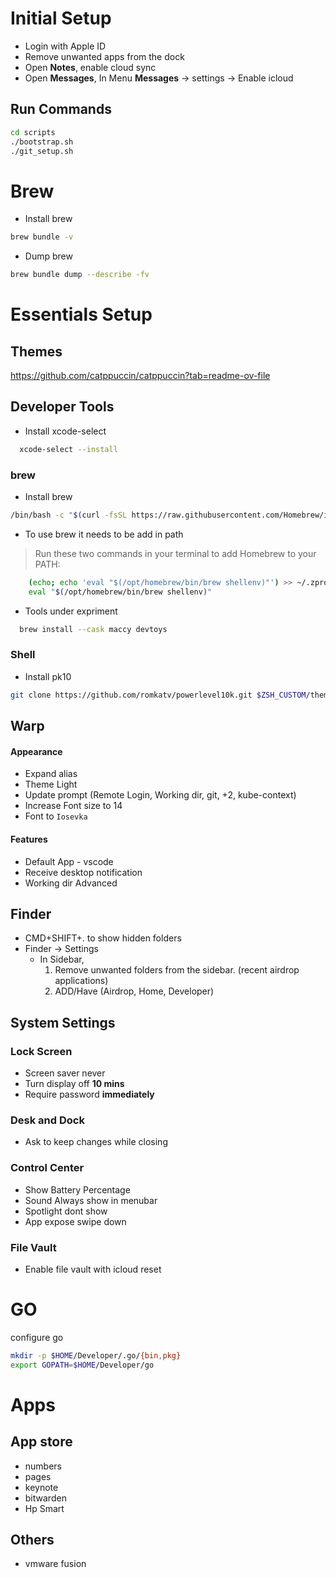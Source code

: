 # Initial Setup

- Login with Apple ID
- Remove unwanted apps from the dock
- Open **Notes**, enable cloud sync
- Open **Messages**, In Menu **Messages** -> settings -> Enable icloud

## Run Commands
```sh
cd scripts
./bootstrap.sh
./git_setup.sh
```

# Brew

- Install brew
```sh
brew bundle -v
```
- Dump brew
```sh
brew bundle dump --describe -fv
```

# Essentials Setup

## Themes
https://github.com/catppuccin/catppuccin?tab=readme-ov-file

## Developer Tools

- Install xcode-select
```sh
  xcode-select --install
```
### brew
- Install brew
```sh
/bin/bash -c "$(curl -fsSL https://raw.githubusercontent.com/Homebrew/install/HEAD/install.sh)"
```
- To use brew it needs to be add in path
> Run these two commands in your terminal to add Homebrew to your PATH:
```sh
    (echo; echo 'eval "$(/opt/homebrew/bin/brew shellenv)"') >> ~/.zprofile
    eval "$(/opt/homebrew/bin/brew shellenv)"
```


- Tools under expriment
```sh
  brew install --cask maccy devtoys
```

### Shell

- Install pk10
```sh
git clone https://github.com/romkatv/powerlevel10k.git $ZSH_CUSTOM/themes/powerlevel10k
```

## Warp
#### Appearance

- Expand alias
- Theme Light
- Update prompt (Remote Login, Working dir, git, +2, kube-context)
- Increase Font size to 14
- Font to `Iosevka`

#### Features
- Default App - vscode
- Receive desktop notification
- Working dir Advanced

## Finder
- CMD+SHIFT+. to show hidden folders
- Finder -> Settings
  - In Sidebar,
      1. Remove unwanted folders from the sidebar. (recent airdrop applications)
      2. ADD/Have (Airdrop, Home, Developer)

  
## System Settings

### Lock Screen
- Screen saver never
- Turn display off **10 mins**
- Require password **immediately**

### Desk and Dock
- Ask to keep changes while closing

### Control Center
- Show Battery Percentage
- Sound Always show in menubar
- Spotlight dont show
- App expose swipe down


### File Vault
- Enable file vault with icloud reset


# GO
configure go
```sh
mkdir -p $HOME/Developer/.go/{bin,pkg}
export GOPATH=$HOME/Developer/go
```


# Apps

## App store
- numbers
- pages
- keynote
- bitwarden
- Hp Smart

## Others
- vmware fusion

